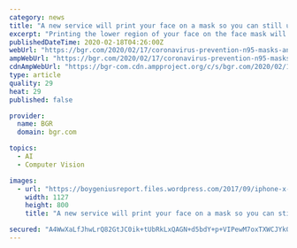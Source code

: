 ```yaml
---
category: news
title: "A new service will print your face on a mask so you can still unlock your phone while avoiding germs"
excerpt: "Printing the lower region of your face on the face mask will probably be enough to bypass phones that use that less-than-secure 2D face unlock technology. 2D face recognition is not safe to use with banking apps and other sensitive services. Made this service that prints your face on an N95 mask, so you can protect people from viral epidemics ..."
publishedDateTime: 2020-02-18T04:26:00Z
webUrl: "https://bgr.com/2020/02/17/coronavirus-prevention-n95-masks-and-iphone-face-id-screen-unlock/"
ampWebUrl: "https://bgr.com/2020/02/17/coronavirus-prevention-n95-masks-and-iphone-face-id-screen-unlock/amp/"
cdnAmpWebUrl: "https://bgr-com.cdn.ampproject.org/c/s/bgr.com/2020/02/17/coronavirus-prevention-n95-masks-and-iphone-face-id-screen-unlock/amp/"
type: article
quality: 29
heat: 29
published: false

provider:
  name: BGR
  domain: bgr.com

topics:
  - AI
  - Computer Vision

images:
  - url: "https://boygeniusreport.files.wordpress.com/2017/09/iphone-x-face-id.jpg?quality=98&#038;strip=all"
    width: 1127
    height: 800
    title: "A new service will print your face on a mask so you can still unlock your phone while avoiding germs"

secured: "A4WwXaLfJhwLrQ82GtJC0ik+tUbRkLxQAGN+d5bdY+p+VIPewM7oxTXWCJYk0elncb7Uy0w64onuIdVLGfbIbjHvIgssLkgx5If+Zb0B5mSPxozzlqKzd9B0eRr6beKHtdpBZDX9kuWhalQmNNpoNpbvHi3ZLvUKmN6zXWScmHQK8qQyWr6XAqQ2RBkILEVQ7jPLe9fad8Y8oOMz1XKt24U3v09qZlKbXweM5xo472x0aeSVjtAFTUAv72EhfRXyaj7OcBAAgXiApa1/ZkTXq8fWeNiwhHkExMTFk4UFxtCQPjHTCFKMTEaszeJKzay6Bo/1UCCWxWih+/YsN35jPP5ne2zln9ynW4o6vxqo+5t02s/RiZeZkPhOcp5O3UH0ySj7ke9hGn2uTimroUZVx54yK2gPPnWb/N7BtY0GcuoK5EJtE+56pcLaywjDkqkfZKtS9hNmJnxJ5jMH4rW/1pOzewJm+bnKzcsg24LoZ1o=;rAoHW1sSfhyf9J1Hy9My5A=="
---
```


